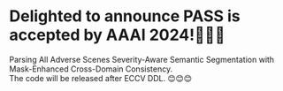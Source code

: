 # Delighted to announce PASS is accepted by AAAI 2024!🎉🎉🎉
Parsing All Adverse Scenes Severity-Aware Semantic Segmentation with Mask-Enhanced Cross-Domain Consistency. <br>
The code will be released after ECCV DDL. 😊😊😊
